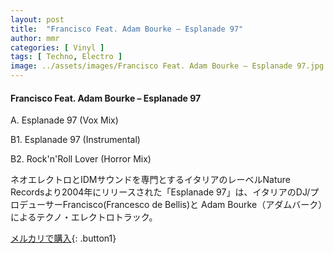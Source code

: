 ```yaml
---
layout: post
title:  "Francisco Feat. Adam Bourke – Esplanade 97"
author: mmr
categories: [ Vinyl ]
tags: [ Techno, Electro ]
image: ../assets/images/Francisco Feat. Adam Bourke – Esplanade 97.jpg
---
```


#### Francisco Feat. Adam Bourke – Esplanade 97

A. Esplanade 97 (Vox Mix)

B1. Esplanade 97 (Instrumental)

B2. Rock'n'Roll Lover (Horror Mix)

ネオエレクトロとIDMサウンドを専門とするイタリアのレーベルNature Recordsより2004年にリリースされた「Esplanade 97」は、イタリアのDJ/プロデューサーFrancisco(Francesco de Bellis)と Adam Bourke（アダムバーク）によるテクノ・エレクトロトラック。

[メルカリで購入](https://jp.mercari.com/item/m23721600621){: .button1}

